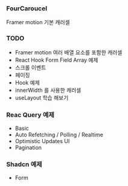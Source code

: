 ### FourCaroucel

Framer motion 기본 캐러셀

### TODO

- Framer motion 여러 배열 요소를 포함한 캐러셀
- React Hook Form Field Array 예제
- 스크롤 이벤트
- 페이징
- Hook 예제
- innerWidth 를 사용한 캐러셀
- useLayout 학습 해보기

### Reac Query 예제    
- Basic
- Auto Refetching / Polling / Realtime
- Optimistic Updates UI
- Pagination

### Shadcn 예제
- Form